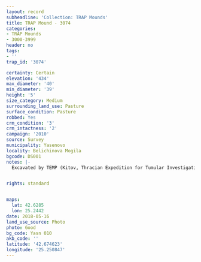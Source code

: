 ```yaml
---
layout: record
subheadline: 'Collection: TRAP Mounds'
title: TRAP Mound - 3074
categories:
- TRAP Mounds
- 3000-3999
header: no
tags:
- ''
trap_id: '3074'

certainty: Certain
elevation: '434'
max_diameter: '40'
min_diameter: '39'
height: '5'
size_category: Medium
surrounding_land_use: Pasture
surface_condition: Pasture
robbed: Yes
crm_condition: '3'
crm_intactness: '2'
campaign: '2010'
source: Survey
municipality: Yasenovo
locality: Belichinova Mogila
bgcode: DS001
notes: |-
  Excavated by TEMP (Kitov, Thracian Expedition for Tumular Investigations) in 2006.


rights: standard


maps:
  lat: 42.6285
  lon: 25.2442
date: 2018-05-16
land_use_source: Photo
photo: Good
bg_code: Yasn 010
akb_code: ''
latitude: '42.674623'
longitude: '25.250847'
---
```

